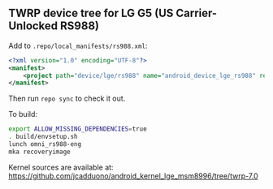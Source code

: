 ## TWRP device tree for LG G5 (US Carrier-Unlocked RS988)

Add to `.repo/local_manifests/rs988.xml`:

```xml
<?xml version="1.0" encoding="UTF-8"?>
<manifest>
	<project path="device/lge/rs988" name="android_device_lge_rs988" remote="TeamWin" revision="android-8.1" />
</manifest>
```

Then run `repo sync` to check it out.

To build:

```sh
export ALLOW_MISSING_DEPENDENCIES=true
. build/envsetup.sh
lunch omni_rs988-eng
mka recoveryimage
```

Kernel sources are available at: https://github.com/jcadduono/android_kernel_lge_msm8996/tree/twrp-7.0
